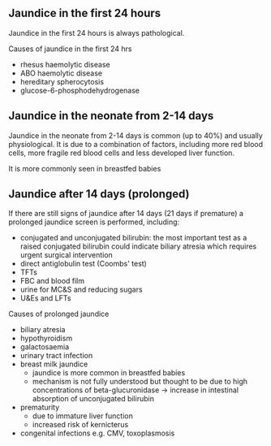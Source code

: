 Jaundice in the first 24 hours
------------------------------

  
Jaundice in the first 24 hours is always pathological.  
  
Causes of jaundice in the first 24 hrs  
* rhesus haemolytic disease
* ABO haemolytic disease
* hereditary spherocytosis
* glucose\-6\-phosphodehydrogenase

  
Jaundice in the neonate from 2\-14 days
---------------------------------------

  
Jaundice in the neonate from 2\-14 days is common (up to 40%) and usually physiological. It is due to a combination of factors, including more red blood cells, more fragile red blood cells and less developed liver function.  
  
It is more commonly seen in breastfed babies  
  
Jaundice after 14 days (prolonged)
----------------------------------

  
If there are still signs of jaundice after 14 days (21 days if premature) a prolonged jaundice screen is performed, including:  
* conjugated and unconjugated bilirubin: the most important test as a raised conjugated bilirubin could indicate biliary atresia which requires urgent surgical intervention
* direct antiglobulin test (Coombs' test)
* TFTs
* FBC and blood film
* urine for MC\&S and reducing sugars
* U\&Es and LFTs

   
Causes of prolonged jaundice  
* biliary atresia
* hypothyroidism
* galactosaemia
* urinary tract infection
* breast milk jaundice
	+ jaundice is more common in breastfed babies
	+ mechanism is not fully understood but thought to be due to high concentrations of beta\-glucuronidase → increase in intestinal absorption of unconjugated bilirubin
* prematurity
	+ due to immature liver function
	+ increased risk of kernicterus
* congenital infections e.g. CMV, toxoplasmosis
